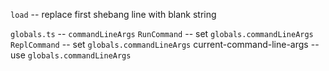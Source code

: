 `load` -- replace first shebang line with blank string

`globals.ts` -- `commandLineArgs`
`RunCommand` -- set `globals.commandLineArgs`
`ReplCommand` -- set `globals.commandLineArgs`
current-command-line-args -- use `globals.commandLineArgs`
